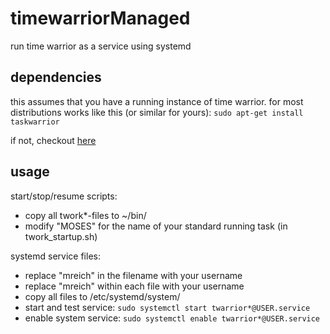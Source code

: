 # timewarriorManaged
run time warrior as a service using systemd

## dependencies ##
this assumes that you have a running instance of time warrior.
for most distributions works like this (or similar for yours):
``sudo apt-get install taskwarrior``

if not, checkout [here](https://taskwarrior.org/download/)

## usage ##

start/stop/resume scripts:
  * copy all twork*-files to ~/bin/
  * modify "MOSES" for the name of your standard running task (in twork_startup.sh)

systemd service files:
  * replace "mreich" in the filename with your username
  * replace "mreich" within each file with your username
  * copy all files to /etc/systemd/system/
  * start and test service: ``sudo systemctl start twarrior*@USER.service``
  * enable system service: ``sudo systemctl enable twarrior*@USER.service``
  
  
